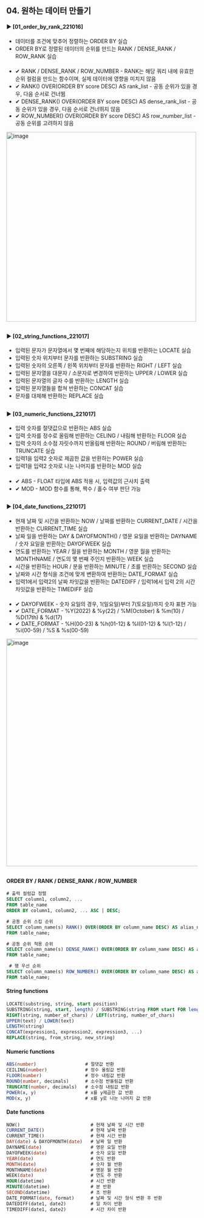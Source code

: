 ####  
## 04. 원하는 데이터 만들기  
#### ► [01_order_by_rank_221016]  
- 데이터를 조건에 맞추어 정렬하는 ORDER BY 실습  
- ORDER BY로 정렬된 데이터의 순위를 만드는 RANK / DENSE_RANK / ROW_RANK 실습  
####  
- ✔︎ RANK / DENSE_RANK / ROW_NUMBER - RANK는 해당 쿼리 내에 유효한 순위 컬럼을 만드는 함수이며, 실제 데이터에 영향을 미치지 않음  
- ✔︎ RANK() OVER(ORDER BY score DESC) AS rank_list - 공동 순위가 있을 경우, 다음 순서로 건너뜀  
- ✔︎ DENSE_RANK() OVER(ORDER BY score DESC) AS dense_rank_list - 공동 순위가 있을 경우, 다음 순서로 건너뛰지 않음  
- ✔︎ ROW_NUMBER() OVER(ORDER BY score DESC) AS row_number_list - 공동 순위를 고려하지 않음  
<img width="500" alt="image" src="https://user-images.githubusercontent.com/109773795/195994270-ce4c68be-1483-4939-8cc6-328cc050d27d.png">  

##
#### ► [02_string_functions_221017]  
- 입력된 문자가 문자열에서 몇 번째에 해당하는지 위치를 반환하는 LOCATE 실습  
- 입력된 숫자 위치부터 문자를 반환하는 SUBSTRING 실습  
- 입력된 숫자의 오른쪽 / 왼쪽 위치부터 문자를 반환하는 RIGHT / LEFT 실습  
- 입력된 문자열을 대문자 / 소문자로 변경하여 반환하는 UPPER / LOWER 실습  
- 입력된 문자열의 글자 수를 반환하는 LENGTH 실습  
- 입력된 문자열들을 합쳐 반환하는 CONCAT 실습  
- 문자를 대체해 반환하는 REPLACE 실습  
##
#### ► [03_numeric_functions_221017]  
- 입력 숫자를 절댓값으로 반환하는 ABS 실습  
- 입력 숫자를 정수로 올림해 반환하는 CELING / 내림해 반환하는 FLOOR 실습  
- 입력 숫자의 소수점 자릿수까지 반올림해 반환하는 ROUND / 버림해 반환하는 TRUNCATE 실습  
- 입력1을 입력2 숫자로 제곱한 값을 반환하는 POWER 실습  
- 입력1을 입력2 숫자로 나눈 나머지를 반환하는 MOD 실습  
####  
- ✔︎ ABS - FLOAT 타입에 ABS 적용 시, 입력값의 근사치 출력  
- ✔︎ MOD - MOD 함수를 통해, 짝수 / 홀수 여부 판단 가능  
##
#### ► [04_date_functions_221017]  
- 현재 날짜 및 시간을 반환하는 NOW / 날짜를 반환하는 CURRENT_DATE / 시간을 반환하는 CURRENT_TIME 실습  
- 날짜 일을 반환하는 DAY & DAYOFMONTH() / 영문 요일을 반환하는 DAYNAME / 숫자 요일을 반환하는 DAYOFWEEK 실습  
- 연도를 반환하는 YEAR / 월을 반환하는 MONTH / 영문 월을 반환하는 MONTHNAME / 연도의 몇 번째 주인지 반환하는 WEEK 실습  
- 시간을 반환하는 HOUR / 분을 반환하는 MINUTE / 초를 반환하는 SECOND 실습  
- 날짜와 시간 형식을 조건에 맞게 변환하여 반환하는 DATE_FORMAT 실습  
- 입력1에서 입력2의 날짜 차잇값을 반환하는 DATEDIFF / 입력1에서 입력 2의 시간 차잇값을 반환하는 TIMEDIFF 실습  
####  
- ✔︎ DAYOFWEEK - 숫자 요일의 경우, 1(일요일)부터 7(토요일)까지 숫자 표현 가능  
- ✔︎ DATE_FORMAT - %Y(2022) & %y(22) / %M(October) & %m(10) / %D(17th) & %d(17)  
- ✔︎ DATE_FORMAT - %H(00-23) & %h(01-12) & %I(01-12) & %l(1-12) / %i(00-59) / %S & %s(00-59)  
<img width="600" alt="image" src="https://user-images.githubusercontent.com/109773795/196056465-a0b4b38f-3856-4870-8fe3-7dec49d296eb.png">  
  
##
#### ORDER BY / RANK / DENSE_RANK / ROW_NUMBER
``` SQL
# 출력 컬럼값 정렬
SELECT column1, column2, ...
FROM table_name
ORDER BY column1, column2, ... ASC | DESC;
```
``` SQL
# 공동 순위 스킵 순위
SELECT column_name(s) RANK() OVER(ORDER BY column_name DESC) AS alias_name
FROM table_name;
```
``` SQL
# 공동 순위 적용 순위
SELECT column_name(s) DENSE_RANK() OVER(ORDER BY column_name DESC) AS alias_name
FROM table_name;
```
``` SQL
 # 행 우선 순위
SELECT column_name(s) ROW_NUMBER() OVER(ORDER BY column_name DESC) AS alias_name
FROM table_name;
```
#### String functions
``` SQL
LOCATE(substring, string, start position)                                    # 문자 위치 반환
SUBSTRING(string, start, length) / SUBSTRING(string FROM start FOR length)   # 입력 숫자 위치부터 문자 반환
RIGHT(string, number_of_chars) / LEFT(string, number_of_chars)               # 오른쪽 / 왼쪽 문자 반환
UPPER(text) / LOWER(text)                                                    # 대문자 / 소문자 변경 문자열 반환
LENGTH(string)                                                               # 문자열 수 반환
CONCAT(expression1, expression2, expression3, ...)                           # 합친 문자열 반환
REPLACE(string, from_string, new_string)                                     # 문자 대체한 문자열 반환
```
#### Numeric functions
``` SQL
ABS(number)                  # 절댓값 반환
CEILING(number)              # 정수 올림값 반환
FLOOR(number)                # 정수 내림값 반환
ROUND(number, decimals)      # 소수점 반올림값 반환
TRUNCATE(number, decimals)   # 소수점 내림값 반환
POWER(x, y)                  # x를 y제곱한 값 반환
MOD(x, y)                    # x를 y로 나눈 나머지 값 반환
```
#### Date functions
``` SQL
NOW()                          # 현재 날짜 및 시간 반환
CURRENT_DATE()                 # 현재 날짜 반환
CURRENT_TIME()                 # 현재 시간 반환
DAY(date) & DAYOFMONTH(date)   # 날짜 일 반환
DAYNAME(date)                  # 영문 요일 반환
DAYOFWEEK(date)                # 숫자 요일 반환
YEAR(date)                     # 연도 반환
MONTH(date)                    # 숫자 월 반환
MONTHNAME(date)                # 영문 월 반환
WEEK(date)                     # 연도 주 반환
HOUR(datetime)                 # 시간 반환
MINUTE(datetime)               # 분 반환
SECOND(datetime)               # 초 반환
DATE_FORMAT(date, format)      # 날짜 및 시간 형식 변환 후 반환
DATEDIFF(date1, date2)         # 일 차이 반환
TIMEDIFF(date1, date2)         # 시간 차이 반환
```
####
